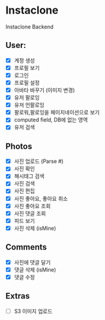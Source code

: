 # Instaclone

Instaclone Backend

## User:

-   [x] 계정 생성
-   [x] 프로필 보기
-   [x] 로그인
-   [x] 프로필 설정
-   [x] 아바타 바꾸기 (이미지 변경)
-   [x] 유저 팔로잉
-   [x] 유저 언팔로잉
-   [x] 팔로워,팔로잉을 페이지네이션으로 보기
-   [x] computed field, DB에 없는 영역
-   [x] 유저 검색

## Photos

-   [x] 사진 업로드 (Parse #)
-   [x] 사진 확인
-   [x] 해시태그 검색
-   [x] 사진 검색
-   [x] 사진 편집
-   [x] 사진 좋아요, 좋아요 취소
-   [x] 사진 좋아요 조회
-   [x] 사진 댓글 조회
-   [x] 피드 보기
-   [x] 사진 삭제 (isMine)

## Comments

-   [x] 사진에 댓글 달기
-   [x] 댓글 삭제 (isMine)
-   [x] 댓글 수정

## Extras

-   [ ] S3 이미지 업로드
